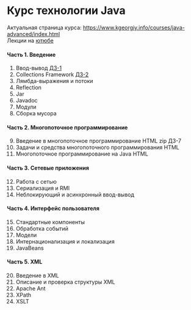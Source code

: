 # Курс технологии Java
Актуальная страница курса: https://www.kgeorgiy.info/courses/java-advanced/index.html \
Лекции на [ютюбе](https://youtube.com/playlist?list=PLBAwg87wLtfI11gzB1dR6n705sC7zGvFW)
#### Часть 1. Введение
1. Ввод-вывод [ДЗ-1](https://github.com/Boblabled/Java-advanced/blob/master/Ввод-вывод/Walk.java)
2. Collections Framework [ДЗ-2](https://github.com/Boblabled/Java-advanced/blob/master/Collections%20Framework/ArraySet.java)
3. Лямбда-выражения и потоки	
4. Reflection
5. Jar	
6. Javadoc
7. Модули
8. Сборка мусора		
#### Часть 2. Многопоточное программирование
9. Введение в многопоточное программирование	HTML	zip	ДЗ-7
10. Задачи и средства многопоточного программирования	HTML		
11. Многопоточное программирование на Java	HTML		
#### Часть 3. Сетевые приложения
12. Работа с сетью		
13. Сериализация и RMI	
14. Неблокирующий и асинхронный ввод-вывод
#### Часть 4. Интерфейс пользователя
15. Стандартные компоненты	
16. Обработка событий	
17. Модели	
18. Интернационализация и локализация
19. JavaBeans
#### Часть 5. XML
20. Введение в XML	
21. Описание и проверка структуры XML
22. Apache Ant		
23. XPath
24. XSLT
